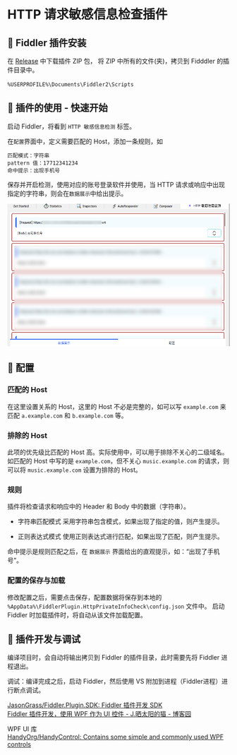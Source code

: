 # HTTP 请求敏感信息检查插件

## 🍕 Fiddler 插件安装

在 [Release](https://github.com/JasonGrass/Fiddler.HttpPrivateInfoCheck/releases) 中下载插件 ZIP 包，
将 ZIP 中所有的文件(夹)，拷贝到 Fidddler 的插件目录中。

`%USERPROFILE%\Documents\Fiddler2\Scripts`

## 🍔 插件的使用 - 快速开始

启动 Fiddler，将看到 `HTTP 敏感信息检测` 标签。

在`配置`界面中，定义需要匹配的 Host，添加一条规则，如

``` bash
匹配模式：字符串
pattern 值：17712341234
命中提示：出现手机号
```

保存并开启检测，使用对应的账号登录软件并使用，当 HTTP 请求或响应中出现指定的字符串，则会在`数据展示`中给出提示。

![example](img/2021-07-14-11-18-22.png)

## 🍟 配置

### 匹配的 Host

在这里设置关系的 Host，这里的 Host 不必是完整的，如可以写 `example.com` 来匹配 `a.example.com` 和 `b.example.com` 等。

### 排除的 Host

此项的优先级比匹配的 Host 高。实际使用中，可以用于排除不关心的二级域名。
如匹配的 Host 中写的是 `example.com`，但不关心 `music.example.com` 的请求，则可以将 `music.example.com` 设置为排除的 Host。

### 规则

插件将检查请求和响应中的 Header 和 Body 中的数据（字符串）。

* 字符串匹配模式
采用字符串包含模式，如果出现了指定的值，则产生提示。

* 正则表达式模式
使用正则表达式进行匹配，如果出现了匹配，则产生提示。

命中提示是规则匹配之后，在 `数据展示` 界面给出的直观提示，如：“出现了手机号”。

### 配置的保存与加载

修改配置之后，需要点击保存，配置数据将保存到本地的 `%AppData%\FiddlerPlugin.HttpPrivateInfoCheck\config.json` 文件中。
启动 Fiddler 时加载插件时，将自动从该文件加载配置。

## 🥓 插件开发与调试

编译项目时，会自动将输出拷贝到 Fiddler 的插件目录，此时需要先将 Fiddler 进程退出。

调试：编译完成之后，启动 Fiddler，然后使用 VS 附加到进程（Fiddler进程）进行断点调试。

[JasonGrass/Fiddler.Plugin.SDK: Fiddler 插件开发 SDK](https://github.com/JasonGrass/Fiddler.Plugin.SDK )  
[Fiddler 插件开发，使用 WPF 作为 UI 控件 - J.晒太阳的猫 - 博客园](https://www.cnblogs.com/jasongrass/p/12039575.html )

WPF UI 库  
[HandyOrg/HandyControl: Contains some simple and commonly used WPF controls](https://github.com/HandyOrg/HandyControl )
